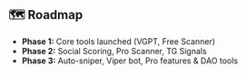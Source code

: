 ## 🗺 Roadmap

- **Phase 1:** Core tools launched (VGPT, Free Scanner)
- **Phase 2:** Social Scoring, Pro Scanner, TG Signals
- **Phase 3:** Auto-sniper, Viper bot, Pro features & DAO tools
